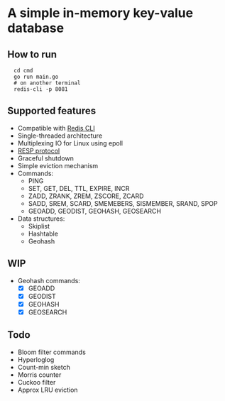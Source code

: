 # A simple in-memory key-value database

## How to run
```
  cd cmd
  go run main.go
  # on another terminal
  redis-cli -p 8081
```
## Supported features
- Compatible with [Redis CLI](https://redis.io/docs/ui/cli/)
- Single-threaded architecture
- Multiplexing IO for Linux using epoll
- [RESP protocol](https://redis.io/docs/reference/protocol-spec/)
- Graceful shutdown
- Simple eviction mechanism
- Commands:
  - PING
  - SET, GET, DEL, TTL, EXPIRE, INCR
  - ZADD, ZRANK, ZREM, ZSCORE, ZCARD
  - SADD, SREM, SCARD, SMEMEBERS, SISMEMBER, SRAND, SPOP
  - GEOADD, GEODIST, GEOHASH, GEOSEARCH
- Data structures:
  - Skiplist
  - Hashtable
  - Geohash
## WIP
- Geohash commands: 
  - [x] GEOADD
  - [x] GEODIST
  - [x] GEOHASH
  - [x] GEOSEARCH
## Todo
- Bloom filter commands
- Hyperloglog
- Count-min sketch
- Morris counter
- Cuckoo filter
- Approx LRU eviction